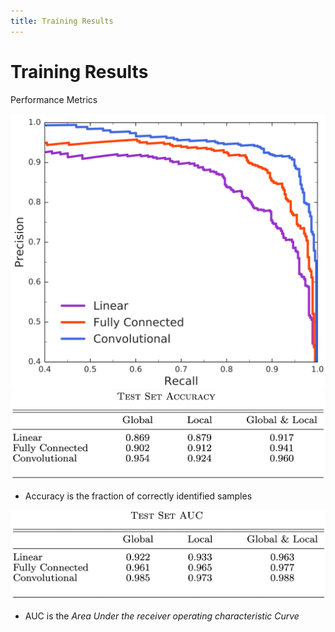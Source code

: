 ```yaml
---
title: Training Results
---
```


# Training Results

Performance Metrics

<div class="grid grid-cols-2 justify-items-center">
<div class="col-span-1">
<img src="/images/pre_rec.png" class="p-4 shadow-xl max-w-90"/>
</div>
<div class="col-span-1 grid grid-rows-2 items-center">
<div class="rows-span-1 grid grid-rows-2 max-h-70">
<div>
<img src="/images/acc.png" class=" max-w-100"/>
</div>
<div>

* Accuracy is the fraction of correctly identified samples

</div>
</div>
<div class="rows-span-1 grid grid-rows-2 -mt-20">
<img src="/images/auc.png" class=" max-w-100"/>


* AUC is the *Area Under the receiver operating characteristic Curve*

</div>
</div>
</div>

<style>
.not-active {
  opacity: 20%;
}
</style>

<!--
**NEXT**: Accuracy metrics are only one way to assess a models predictions. Other way: perform tests to evaluate the strengths and weaknesses are very important.
-->
